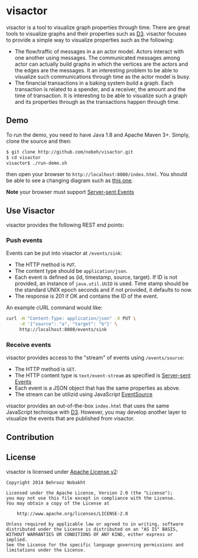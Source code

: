 # visactor

visactor is a tool to visualize graph properties through time. 
There are great tools to visualize graphs and their properties such as [D3][1].
visactor focuses to provide a simple way to visualize properties such as the following:
- The flow/traffic of messages in a an actor model. Actors interact with one another using messages. The communicated messages among actor can actually build graphs in which the vertices are the actors and the edges are the messages. It an interesting problem to be able to visualize such communications through time as the actor model is busy.
- The financial transactions in a baking system build a graph. Each transaction is related to a spender, and a receiver, the amount and the time of transaction. It is interesting to be able to visualize such a graph and its properties through as the transactions happen through time.
 
## Demo

To run the demo, you need to have Java 1.8 and Apache Maven 3+. Simply, clone the source and then:
```bash
$ git clone http://github.com/nobeh/visactor.git 
$ cd visactor
visactor$ ./run-demo.sh 
```
then open your browser to `http://localhost:8080/index.html`.
You should be able to see a changing diagram such as [this one][5].

**Note** your browser must support [Server-sent Events][2]

## Use Visactor

visactor provides the following REST end points:

### Push events

Events can be put into visactor at `/events/sink`:
- The HTTP method is `PUT`.
- The content type should be `application/json`.
- Each event is defined as (id, timestamp, source, target). If ID is not provided, an instance of `java.util.UUID` is used. Time stamp should be the standard UNIX epoch seconds and if not provided, it defaults to now.
- The response is 201 if OK and contains the ID of the event.

An example cURL command would like:
```bash
curl -H "Content-Type: application/json" -X PUT \
     -d '{"source": "a", "target": "b"}' \
     http://localhost:8080/events/sink
```

### Receive events

visactor provides access to the "stream" of events using `/events/source`:
- The HTTP method is `GET`.
- The HTTP content type is `text/event-stream` as specified is [Server-sent Events][2]
- Each event is a JSON object that has the same properties as above.
- The stream can be utilizid using JavaScript [EventSource][3]

visactor provides an out-of-the-box `index.html` that uses the same JavaScript technique with [D3][1].
However, you may develop another layer to visualize the events that are published from visactor.

## Contribution

## License

visactor is licensed under [Apache License v2][4]:

```
Copyright 2014 Behrooz Nobakht

Licensed under the Apache License, Version 2.0 (the "License");
you may not use this file except in compliance with the License.
You may obtain a copy of the License at

    http://www.apache.org/licenses/LICENSE-2.0

Unless required by applicable law or agreed to in writing, software
distributed under the License is distributed on an "AS IS" BASIS,
WITHOUT WARRANTIES OR CONDITIONS OF ANY KIND, either express or implied.
See the License for the specific language governing permissions and
limitations under the License.
```

[1]: http://d3js.org 
[2]: http://en.wikipedia.org/wiki/Server-sent_events
[3]: http://www.html5rocks.com/en/tutorials/eventsource/basics/
[4]: http://www.apache.org/licenses/LICENSE-2.0.html
[5]: https://raw.githubusercontent.com/nobeh/visactor/master/visactor.gif

